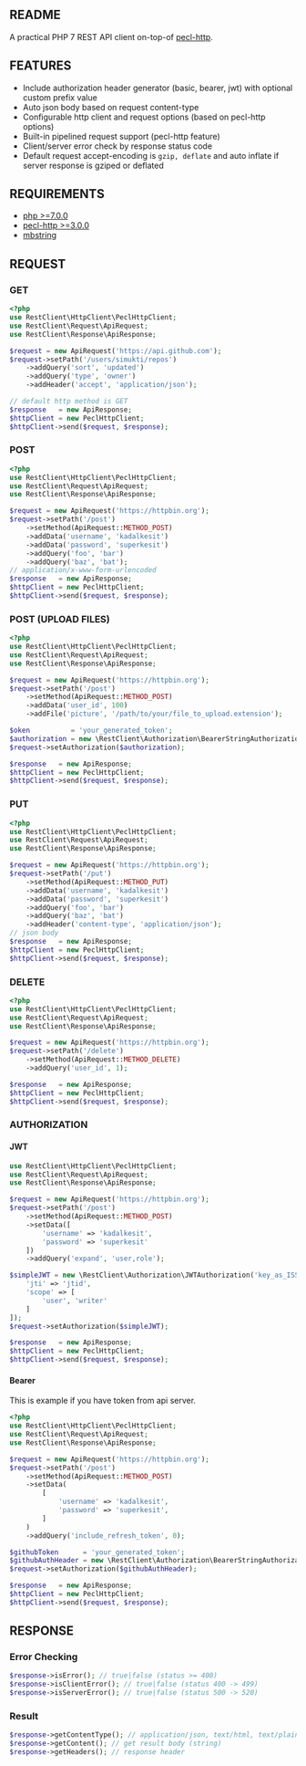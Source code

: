 ## README
A practical PHP 7 REST API client on-top-of [pecl-http](https://pecl.php.net/package/pecl_http).

## FEATURES
- Include authorization header generator (basic, bearer, jwt) with optional custom prefix value
- Auto json body based on request content-type
- Configurable http client and request options (based on pecl-http options)
- Built-in pipelined request support (pecl-http feature)
- Client/server error check by response status code
- Default request accept-encoding is `gzip, deflate` and auto inflate if server response is gziped or deflated

## REQUIREMENTS
- [php >=7.0.0](https://secure.php.net/)
- [pecl-http >=3.0.0](https://pecl.php.net/package/pecl_http)
- [mbstring](http://php.net/manual/en/book.mbstring.php)

## REQUEST
### GET
```php
<?php
use RestClient\HttpClient\PeclHttpClient;
use RestClient\Request\ApiRequest;
use RestClient\Response\ApiResponse;

$request = new ApiRequest('https://api.github.com');
$request->setPath('/users/simukti/repos')
    ->addQuery('sort', 'updated')
    ->addQuery('type', 'owner')
    ->addHeader('accept', 'application/json');

// default http method is GET
$response   = new ApiResponse;
$httpClient = new PeclHttpClient;
$httpClient->send($request, $response);
```

### POST
```php
<?php
use RestClient\HttpClient\PeclHttpClient;
use RestClient\Request\ApiRequest;
use RestClient\Response\ApiResponse;

$request = new ApiRequest('https://httpbin.org');
$request->setPath('/post')
    ->setMethod(ApiRequest::METHOD_POST)
    ->addData('username', 'kadalkesit')
    ->addData('password', 'superkesit')
    ->addQuery('foo', 'bar')
    ->addQuery('baz', 'bat');
// application/x-www-form-urlencoded
$response   = new ApiResponse;
$httpClient = new PeclHttpClient;
$httpClient->send($request, $response);
```

### POST (UPLOAD FILES)
```php
<?php
use RestClient\HttpClient\PeclHttpClient;
use RestClient\Request\ApiRequest;
use RestClient\Response\ApiResponse;

$request = new ApiRequest('https://httpbin.org');
$request->setPath('/post')
    ->setMethod(ApiRequest::METHOD_POST)
    ->addData('user_id', 100)
    ->addFile('picture', '/path/to/your/file_to_upload.extension');

$oken          = 'your_generated_token';
$authorization = new \RestClient\Authorization\BearerStringAuthorization($githubToken);
$request->setAuthorization($authorization);

$response   = new ApiResponse;
$httpClient = new PeclHttpClient;
$httpClient->send($request, $response);
```

### PUT
```php
<?php
use RestClient\HttpClient\PeclHttpClient;
use RestClient\Request\ApiRequest;
use RestClient\Response\ApiResponse;

$request = new ApiRequest('https://httpbin.org');
$request->setPath('/put')
    ->setMethod(ApiRequest::METHOD_PUT)
    ->addData('username', 'kadalkesit')
    ->addData('password', 'superkesit')
    ->addQuery('foo', 'bar')
    ->addQuery('baz', 'bat')
    ->addHeader('content-type', 'application/json');
// json body
$response   = new ApiResponse;
$httpClient = new PeclHttpClient;
$httpClient->send($request, $response);
```

### DELETE
```php
<?php
use RestClient\HttpClient\PeclHttpClient;
use RestClient\Request\ApiRequest;
use RestClient\Response\ApiResponse;

$request = new ApiRequest('https://httpbin.org');
$request->setPath('/delete')
    ->setMethod(ApiRequest::METHOD_DELETE)
    ->addQuery('user_id', 1);

$response   = new ApiResponse;
$httpClient = new PeclHttpClient;
$httpClient->send($request, $response);
```
### AUTHORIZATION
#### JWT
```php
use RestClient\HttpClient\PeclHttpClient;
use RestClient\Request\ApiRequest;
use RestClient\Response\ApiResponse;

$request = new ApiRequest('https://httpbin.org');
$request->setPath('/post')
    ->setMethod(ApiRequest::METHOD_POST)
    ->setData([
        'username' => 'kadalkesit',
        'password' => 'superkesit'
    ])
    ->addQuery('expand', 'user,role');

$simpleJWT = new \RestClient\Authorization\JWTAuthorization('key_as_ISS', 'secret', [
    'jti' => 'jtid',
    'scope' => [
        'user', 'writer'
    ]
]);
$request->setAuthorization($simpleJWT);

$response   = new ApiResponse;
$httpClient = new PeclHttpClient;
$httpClient->send($request, $response);
```

#### Bearer
This is example if you have token from api server.

```php
<?php
use RestClient\HttpClient\PeclHttpClient;
use RestClient\Request\ApiRequest;
use RestClient\Response\ApiResponse;

$request = new ApiRequest('https://httpbin.org');
$request->setPath('/post')
    ->setMethod(ApiRequest::METHOD_POST)
    ->setData(
        [
            'username' => 'kadalkesit',
            'password' => 'superkesit',
        ]
    )
    ->addQuery('include_refresh_token', 0);

$githubToken      = 'your_generated_token';
$githubAuthHeader = new \RestClient\Authorization\BearerStringAuthorization($githubToken);
$request->setAuthorization($githubAuthHeader);

$response   = new ApiResponse;
$httpClient = new PeclHttpClient;
$httpClient->send($request, $response);
```

## RESPONSE

### Error Checking
```php
$response->isError(); // true|false (status >= 400)
$response->isClientError(); // true|false (status 400 -> 499)
$response->isServerError(); // true|false (status 500 -> 520)
```

### Result
```php
$response->getContentType(); // application/json, text/html, text/plain, application/xml
$response->getContent(); // get result body (string)
$response->getHeaders(); // response header
```